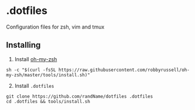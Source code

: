 # .dotfiles
Configuration files for zsh, vim and tmux

## Installing
1) Install [oh-my-zsh](https://github.com/robbyrussell/oh-my-zsh/)
```shell
sh -c "$(curl -fsSL https://raw.githubusercontent.com/robbyrussell/oh-my-zsh/master/tools/install.sh)"
```
2) Install `.dotfiles`
```shell
git clone https://github.com/randName/dotfiles .dotfiles
cd .dotfiles && tools/install.sh
```
